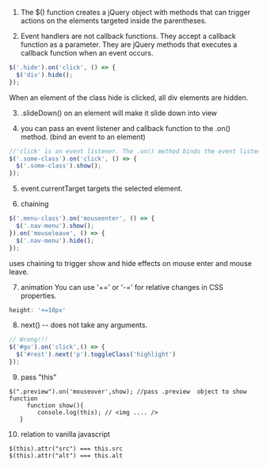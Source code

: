 1. The $() function creates a jQuery object with methods that can trigger actions on the elements targeted inside the parentheses.

2. Event handlers are not callback functions. They accept a callback function as a parameter. 
They are jQuery methods that executes a callback function when an event occurs.
```javascript
$('.hide').on('click', () => {
  $('div').hide();
});
```
When an element of the class hide is clicked, all div elements are hidden.


3. .slideDown() on an element will make it slide down into view

4. you can pass an event listener and callback function to the .on() method. (bind an event to an element)
```javascript
//'click' is an event listener. The .on() method binds the event listener to a jQuery object.
$('.some-class').on('click', () => {
  $('.some-class').show();
});
```

5. event.currentTarget targets the selected element.

6. chaining
```javascript
$('.menu-class').on('mouseenter', () => {
  $('.nav-menu').show();
}).on('mouseleave', () => {
  $('.nav-menu').hide();
});
```
uses chaining to trigger show and hide effects on mouse enter and mouse leave.

7. animation
You can use '+=' or '-=' for relative changes in CSS properties.
```javascript
height: '+=10px'
```
8. next() -- does not take any arguments.
```javascript
// Wrong!!!
$('#go').on('click',() => {
  $('#rest').next('p').toggleClass('highlight')
});
```
9. pass "this"
```
$(".preview").on('mouseover',show); //pass .preview  object to show function
	 function show(){
	    console.log(this); // <img .... />
   }
```

10. relation to vanilla javascript
```
$(this).attr("src") === this.src
$(this).attr("alt") === this.alt
```

